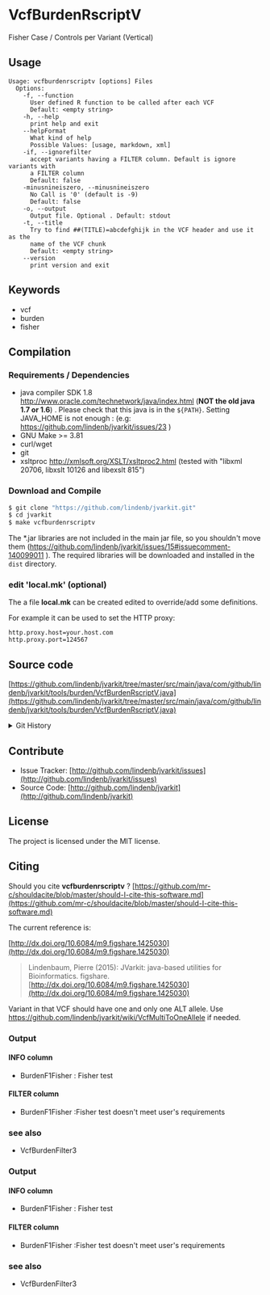 # VcfBurdenRscriptV

Fisher Case / Controls per Variant (Vertical)


## Usage

```
Usage: vcfburdenrscriptv [options] Files
  Options:
    -f, --function
      User defined R function to be called after each VCF
      Default: <empty string>
    -h, --help
      print help and exit
    --helpFormat
      What kind of help
      Possible Values: [usage, markdown, xml]
    -if, --ignorefilter
      accept variants having a FILTER column. Default is ignore variants with 
      a FILTER column
      Default: false
    -minusnineiszero, --minusnineiszero
      No Call is '0' (default is -9)
      Default: false
    -o, --output
      Output file. Optional . Default: stdout
    -t, --title
      Try to find ##(TITLE)=abcdefghijk in the VCF header and use it as the 
      name of the VCF chunk
      Default: <empty string>
    --version
      print version and exit

```


## Keywords

 * vcf
 * burden
 * fisher


## Compilation

### Requirements / Dependencies

* java compiler SDK 1.8 http://www.oracle.com/technetwork/java/index.html (**NOT the old java 1.7 or 1.6**) . Please check that this java is in the `${PATH}`. Setting JAVA_HOME is not enough : (e.g: https://github.com/lindenb/jvarkit/issues/23 )
* GNU Make >= 3.81
* curl/wget
* git
* xsltproc http://xmlsoft.org/XSLT/xsltproc2.html (tested with "libxml 20706, libxslt 10126 and libexslt 815")


### Download and Compile

```bash
$ git clone "https://github.com/lindenb/jvarkit.git"
$ cd jvarkit
$ make vcfburdenrscriptv
```

The *.jar libraries are not included in the main jar file, so you shouldn't move them (https://github.com/lindenb/jvarkit/issues/15#issuecomment-140099011 ).
The required libraries will be downloaded and installed in the `dist` directory.

### edit 'local.mk' (optional)

The a file **local.mk** can be created edited to override/add some definitions.

For example it can be used to set the HTTP proxy:

```
http.proxy.host=your.host.com
http.proxy.port=124567
```
## Source code 

[https://github.com/lindenb/jvarkit/tree/master/src/main/java/com/github/lindenb/jvarkit/tools/burden/VcfBurdenRscriptV.java](https://github.com/lindenb/jvarkit/tree/master/src/main/java/com/github/lindenb/jvarkit/tools/burden/VcfBurdenRscriptV.java)


<details>
<summary>Git History</summary>

```
Fri Aug 4 16:40:02 2017 +0200 ; cont ; https://github.com/lindenb/jvarkit/commit/57f08e720a97f952bab81961431d83accdefeae3
Tue Jun 27 17:36:29 2017 +0200 ; cont ; https://github.com/lindenb/jvarkit/commit/278970358111f7e3eca02e77d9a238321668a2dd
Mon Jun 26 17:29:03 2017 +0200 ; burden ; https://github.com/lindenb/jvarkit/commit/a3b7abf21d07f0366e81816ebbb2cce26b2341e7
Tue May 23 18:35:23 2017 +0200 ; lowres bam2raster ; https://github.com/lindenb/jvarkit/commit/e39a8f964b4bb11b28700c37ce1f2a7ba16b4653
Mon May 15 20:23:58 2017 +0200 ; cont ; https://github.com/lindenb/jvarkit/commit/bb4421e107f53c95efdcad8fb54f022f9642312c
Fri Jun 24 16:32:07 2016 +0200 ; cont ; https://github.com/lindenb/jvarkit/commit/36ff02783ed74a02e0802609a4397507660aff50
Thu Jun 9 10:17:58 2016 +0200 ; fix bug in maf/filter ; https://github.com/lindenb/jvarkit/commit/fb7a97b7d46904fe8f7d2e6b517d6ca4eb0f1117
Fri Jun 3 16:35:43 2016 +0200 ; cont ; https://github.com/lindenb/jvarkit/commit/8990c064a122e300faddcab38bd476a9f8b9758e
Thu May 26 16:43:07 2016 +0200 ; cont ; https://github.com/lindenb/jvarkit/commit/60ada53779722d3b5f4bff4d31b08cb518a38541
Wed May 25 10:49:01 2016 +0200 ; vcf burden R ; https://github.com/lindenb/jvarkit/commit/9e18b322b437bd9269c36406e35cdafce2ba71e5
Tue Apr 26 17:21:33 2016 +0200 ; vcfbuffer ; https://github.com/lindenb/jvarkit/commit/3300512769fd3bb2ee4430c9474367b06f2edc7c
Thu Apr 21 10:39:25 2016 +0200 ; cont ; https://github.com/lindenb/jvarkit/commit/7adf87adc987efbe89def5c530f5a84be0c841d4
Mon Apr 18 17:34:40 2016 +0200 ; cnot burden ; https://github.com/lindenb/jvarkit/commit/e0403a175b479d9e8bec1ced1e3f35715f404ad8
```

</details>

## Contribute

- Issue Tracker: [http://github.com/lindenb/jvarkit/issues](http://github.com/lindenb/jvarkit/issues)
- Source Code: [http://github.com/lindenb/jvarkit](http://github.com/lindenb/jvarkit)

## License

The project is licensed under the MIT license.

## Citing

Should you cite **vcfburdenrscriptv** ? [https://github.com/mr-c/shouldacite/blob/master/should-I-cite-this-software.md](https://github.com/mr-c/shouldacite/blob/master/should-I-cite-this-software.md)

The current reference is:

[http://dx.doi.org/10.6084/m9.figshare.1425030](http://dx.doi.org/10.6084/m9.figshare.1425030)

> Lindenbaum, Pierre (2015): JVarkit: java-based utilities for Bioinformatics. figshare.
> [http://dx.doi.org/10.6084/m9.figshare.1425030](http://dx.doi.org/10.6084/m9.figshare.1425030)


Variant in that VCF should have one and only one ALT allele. Use https://github.com/lindenb/jvarkit/wiki/VcfMultiToOneAllele if needed.


### Output


#### INFO column

 *  BurdenF1Fisher : Fisher test

#### FILTER column

 *  BurdenF1Fisher :Fisher test doesn't meet  user's requirements

### see also

 *  VcfBurdenFilter3




### Output

#### INFO column


 *  BurdenF1Fisher : Fisher test

#### FILTER column

 *  BurdenF1Fisher :Fisher test doesn't meet  user's requirements

### see also


 *  VcfBurdenFilter3



